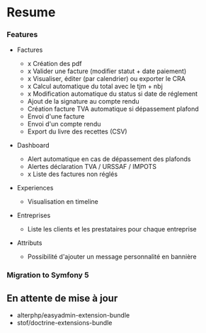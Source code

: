 # Resume

### Features

- Factures
    - x Création des pdf
    - x Valider une facture (modifier statut + date paiement)
    - x Visualiser, éditer (par calendrier) ou exporter le CRA
    - x Calcul automatique du total avec le tjm + nbj
    - x Modification automatique du status si date de réglement
    - Ajout de la signature au compte rendu
    - Création facture TVA automatique si dépassement plafond
    - Envoi d'une facture
    - Envoi d'un compte rendu
    - Export du livre des recettes (CSV)
    
- Dashboard
    - Alert automatique en cas de dépassement des plafonds
    - Alertes déclaration TVA / URSSAF / IMPOTS
    - x Liste des factures non réglés

- Experiences
    - Visualisation en timeline
    
- Entreprises
    - Liste les clients et les prestataires pour chaque entreprise
    
- Attributs
    - Possibilité d'ajouter un message personnalité en bannière
    
### Migration to Symfony 5

## En attente de mise à jour

- alterphp/easyadmin-extension-bundle
- stof/doctrine-extensions-bundle
